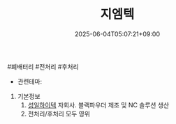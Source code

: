 ﻿---
title: "지엠텍"
date: 2025-06-04T05:07:21+09:00
lastmod: 2025-06-04T05:07:21+09:00
type: docs
sidebar:
  open: true
weight: 22
---
<div style="display:none">
  <meta property="article:published_time" content="2025-06-03T20:07:21Z" />
  <meta property="article:modified_time" content="2025-06-03T20:07:21Z" />
</div>
#폐배터리 #전처리 #후처리 

- 관련테마: 

1. 기본정보
	1. [성일하이텍](/industry-study/성일하이텍/) 자회사. 블랙파우더 제조 및 NC 솔루션 생산
	2. 전처리/후처리 모두 영위
